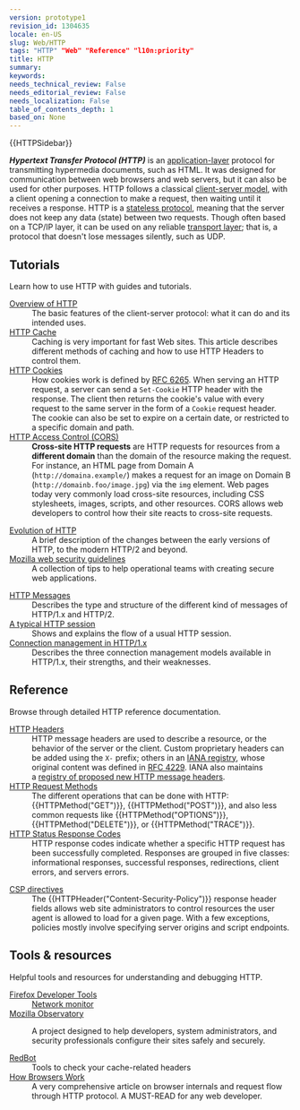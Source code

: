 ```yaml
---
version: prototype1
revision_id: 1304635
locale: en-US
slug: Web/HTTP
tags: "HTTP" "Web" "Reference" "l10n:priority"
title: HTTP
summary: 
keywords: 
needs_technical_review: False
needs_editorial_review: False
needs_localization: False
table_of_contents_depth: 1
based_on: None
---
```

<div>{{HTTPSidebar}}</div>

<p class="summary"><strong><dfn>Hypertext Transfer Protocol (HTTP)</dfn></strong>&nbsp;is an&nbsp;<a href="https://en.wikipedia.org/wiki/Application_Layer">application-layer</a>&nbsp;protocol for transmitting hypermedia documents, such as HTML.&nbsp;It was designed for communication between web browsers and web servers, but it can also be used for other purposes. HTTP follows a classical&nbsp;<a href="https://en.wikipedia.org/wiki/Client%E2%80%93server_model">client-server model</a>, with a client opening a connection to make a request, then waiting until it receives a response. HTTP is a&nbsp;<a href="https://en.wikipedia.org/wiki/Stateless_protocol">stateless protocol</a>, meaning that the server does not keep any data (state) between two requests. Though often based on a TCP/IP layer, it can be used on any reliable&nbsp;<a href="http://en.wikipedia.org/wiki/Transport_Layer">transport layer</a>; that is, a protocol that doesn't lose messages silently, such as UDP.</p>

<div class="column-container">
<div class="column-half">
<h2 id="Tutorials">Tutorials</h2>

<p>Learn how to use HTTP with guides and tutorials.</p>

<dl>
 <dt><a href="https://developer.mozilla.org/en-US/docs/Web/HTTP/Overview">Overview of HTTP</a></dt>
 <dd>The basic features of the client-server protocol: what it can do and its intended uses.</dd>
 <dt><a href="https://developer.mozilla.org/en-US/docs/Web/HTTP/Caching">HTTP Cache</a></dt>
 <dd>Caching is very important for fast Web sites. This article describes different methods of caching and how to use HTTP Headers to control them.</dd>
 <dt><a href="https://developer.mozilla.org/en-US/docs/Web/HTTP/Cookies">HTTP Cookies</a></dt>
 <dd>How cookies work is defined by&nbsp;<a href="http://tools.ietf.org/html/rfc6265">RFC 6265</a>. When serving an HTTP request, a server can send a&nbsp;<code>Set-Cookie</code>&nbsp;HTTP header with the response. The client then returns the cookie's value with every request to the same server in the form of a&nbsp;<code>Cookie</code>&nbsp;request header. The cookie can also be set to expire on a certain date, or restricted to a specific domain and path.</dd>
 <dt><a href="https://developer.mozilla.org/en-US/docs/Web/HTTP/Access_control_CORS">HTTP Access Control (CORS)</a></dt>
 <dd><strong>Cross-site HTTP requests</strong>&nbsp;are HTTP requests for resources from a <strong>different domain</strong> than the domain of the resource making the request. For instance, an HTML page from Domain A (<code>http://domaina.example/</code>) makes a request for an image on Domain B (<code>http://domainb.foo/image.jpg</code>) via the&nbsp;<code>img</code>&nbsp;element. Web pages today very commonly load cross-site resources, including CSS stylesheets, images, scripts, and other resources. CORS allows web developers to control how their site reacts to cross-site requests.</dd>
</dl>

<dl>
 <dt><a href="https://developer.mozilla.org/en-US/docs/Web/HTTP/Basics_of_HTTP/Evolution_of_HTTP">Evolution of HTTP</a></dt>
 <dd>A brief description of the changes between the early versions of HTTP, to the modern HTTP/2 and beyond.</dd>
 <dt><a href="https://wiki.mozilla.org/Security/Guidelines/Web_Security">Mozilla web security guidelines</a></dt>
 <dd>A collection of tips to help operational teams with creating secure web applications.</dd>
</dl>

<dl>
 <dt><a href="https://developer.mozilla.org/en-US/docs/Web/HTTP/Messages">HTTP Messages</a></dt>
 <dd>Describes the type and structure of the different kind of messages of HTTP/1.x and HTTP/2.</dd>
 <dt><a href="https://developer.mozilla.org/en-US/docs/Web/HTTP/Session">A typical HTTP session</a></dt>
 <dd>Shows and explains the flow of a usual HTTP session.</dd>
 <dt><a href="https://developer.mozilla.org/en-US/docs/Web/HTTP/Connection_management_in_HTTP_1.x">Connection management in HTTP/1.x</a></dt>
 <dd>Describes the three connection management models available in HTTP/1.x, their strengths, and their weaknesses.</dd>
</dl>
</div>

<div class="column-half">
<h2 id="Reference">Reference</h2>

<p>Browse through detailed HTTP reference documentation.</p>

<dl>
 <dt><a href="https://developer.mozilla.org/en-US/docs/Web/HTTP/Headers">HTTP Headers</a></dt>
 <dd>HTTP message headers are used to describe a resource, or the behavior of the server or the client. Custom proprietary headers can be added using the&nbsp;<code>X-</code>&nbsp;prefix; others in an&nbsp;<a href="http://www.iana.org/assignments/message-headers/perm-headers.html">IANA registry</a>, whose original content was defined in&nbsp;<a href="http://tools.ietf.org/html/rfc4229">RFC 4229</a>. IANA also maintains a&nbsp;<a href="http://www.iana.org/assignments/message-headers/prov-headers.html">registry of proposed new HTTP message headers</a>.</dd>
 <dt><a href="https://developer.mozilla.org/en-US/docs/Web/HTTP/Methods">HTTP Request Methods</a></dt>
 <dd>The different operations that can be done with HTTP: {{HTTPMethod("GET")}}, {{HTTPMethod("POST")}}, and also less common requests like {{HTTPMethod("OPTIONS")}}, {{HTTPMethod("DELETE")}}, or {{HTTPMethod("TRACE")}}.</dd>
 <dt><a href="https://developer.mozilla.org/en-US/docs/Web/HTTP/Response_codes">HTTP Status Response Codes</a></dt>
 <dd>HTTP response codes indicate whether a specific HTTP request has been successfully completed. Responses are grouped in five classes: informational responses, successful responses, redirections, client errors, and servers errors.</dd>
</dl>

<dl>
 <dt><a href="/en-US/docs/Web/HTTP/Headers/Content-Security-Policy">CSP directives</a></dt>
 <dd>The {{HTTPHeader("Content-Security-Policy")}} response header fields allows web site administrators to control resources the user agent is allowed to load for a given page. With a few exceptions, policies mostly involve specifying server origins and script endpoints.</dd>
</dl>

<h2 id="Tools_resources">Tools &amp; resources</h2>

<p>Helpful tools and resources for understanding and debugging HTTP.</p>

<dl>
 <dt><a href="/en-US/docs/Tools">Firefox Developer Tools</a></dt>
 <dd><a href="/en-US/docs/Tools/Network_Monitor">Network monitor</a></dd>
 <dt><a href="https://observatory.mozilla.org/">Mozilla Observatory</a></dt>
 <dd>
 <p>A project designed to help developers, system administrators, and security professionals configure their sites safely and securely.</p>
 </dd>
 <dt><a class="external" href="https://redbot.org/">RedBot</a></dt>
 <dd>Tools to check your cache-related headers</dd>
 <dt><a href="http://www.html5rocks.com/en/tutorials/internals/howbrowserswork/">How Browsers Work</a></dt>
 <dd>A very comprehensive article on browser internals and request flow through HTTP protocol. A MUST-READ for any web developer.</dd>
</dl>
</div>
</div>

